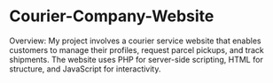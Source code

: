 # Courier-Company-Website
Overview: My project involves a courier service website that enables customers to manage their profiles, request parcel pickups, and track shipments. The website uses PHP for server-side scripting, HTML for structure, and JavaScript for interactivity.
